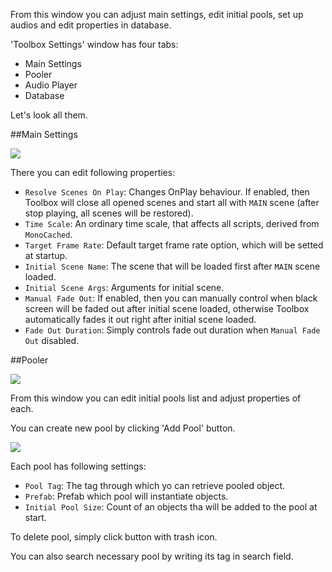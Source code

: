 From this window you can adjust main settings, edit initial pools, set up audios and edit properties in database.

'Toolbox Settings' window has four tabs:

- Main Settings
- Pooler
- Audio Player
- Database

Let's look all them.

##Main Settings

<img src="main_settings.png">

There you can edit following properties:

- `Resolve Scenes On Play`: Changes OnPlay behaviour. If enabled, then Toolbox will close all opened scenes and start all with `MAIN` scene (after stop playing, all scenes will be restored).
- `Time Scale`: An ordinary time scale, that affects all scripts, derived from `MonoCached`.
- `Target Frame Rate`: Default target frame rate option, which will be setted at startup.
- `Initial Scene Name`: The scene that will be loaded first after `MAIN` scene loaded.
- `Initial Scene Args`: Arguments for initial scene.
- `Manual Fade Out`: If enabled, then you can manually control when black screen will be faded out after initial scene loaded, otherwise Toolbox automatically fades it out right after initial scene loaded.
- `Fade Out Duration`: Simply controls fade out duration when `Manual Fade Out` disabled.

##Pooler

<img src="pooler_empty.png">

From this window you can edit initial pools list and adjust properties of each.

You can create new pool by clicking 'Add Pool' button.

<img src="pool_added.png">

Each pool has following settings:

- `Pool Tag`: The tag through which yo can retrieve pooled object.
- `Prefab`: Prefab which pool will instantiate objects.
- `Initial Pool Size`: Count of an objects tha will be added to the pool at start.

To delete pool, simply click button with trash icon.

You can also search necessary pool by writing its tag in search field.
